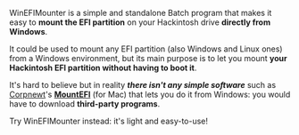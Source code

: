 WinEFIMounter is a simple and standalone Batch program that makes it easy to **mount the EFI partition** on your Hackintosh drive **directly from Windows**. 

It could be used to mount any EFI partition (also Windows and Linux ones) from a Windows environment, but its main purpose is to let you mount **your Hackintosh EFI partition without having to boot it**. 

It's hard to believe but in reality _**there isn't any simple software**_ such as [Corpnewt](https://github.com/corpnewt)'s [**MountEFI**](https://github.com/corpnewt/MountEFI) (for Mac) that lets you do it from Windows: you would have to download **third-party programs**. 

Try WinEFIMounter instead: it's light and easy-to-use!
